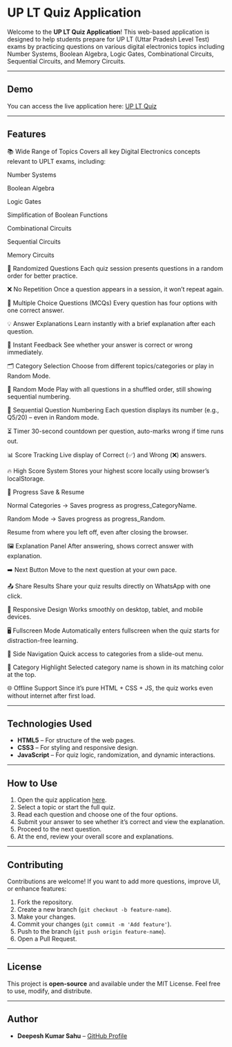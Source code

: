 # UP LT Quiz Application

Welcome to the **UP LT Quiz Application**! This web-based application is designed to help students prepare for UP LT (Uttar Pradesh Level Test) exams by practicing questions on various digital electronics topics including Number Systems, Boolean Algebra, Logic Gates, Combinational Circuits, Sequential Circuits, and Memory Circuits.

---
## Demo

You can access the live application here: [UP LT Quiz](https://uplt.netlify.app/)

---

## Features

📚 Wide Range of Topics
Covers all key Digital Electronics concepts relevant to UPLT exams, including:

Number Systems

Boolean Algebra

Logic Gates

Simplification of Boolean Functions

Combinational Circuits

Sequential Circuits

Memory Circuits

🔀 Randomized Questions
Each quiz session presents questions in a random order for better practice.

❌ No Repetition
Once a question appears in a session, it won’t repeat again.

📝 Multiple Choice Questions (MCQs)
Every question has four options with one correct answer.

💡 Answer Explanations
Learn instantly with a brief explanation after each question.

🎯 Instant Feedback
See whether your answer is correct or wrong immediately.

🗂️ Category Selection
Choose from different topics/categories or play in Random Mode.

🎲 Random Mode
Play with all questions in a shuffled order, still showing sequential numbering.

🔢 Sequential Question Numbering
Each question displays its number (e.g., Q5/20) – even in Random mode.

⏳ Timer
30-second countdown per question, auto-marks wrong if time runs out.

📊 Score Tracking
Live display of Correct (✅) and Wrong (❌) answers.

🔥 High Score System
Stores your highest score locally using browser’s localStorage.

💾 Progress Save & Resume

Normal Categories → Saves progress as progress_CategoryName.

Random Mode → Saves progress as progress_Random.

Resume from where you left off, even after closing the browser.

🖼️ Explanation Panel
After answering, shows correct answer with explanation.

➡️ Next Button
Move to the next question at your own pace.

📤 Share Results
Share your quiz results directly on WhatsApp with one click.

📱 Responsive Design
Works smoothly on desktop, tablet, and mobile devices.

🖥️ Fullscreen Mode
Automatically enters fullscreen when the quiz starts for distraction-free learning.

📌 Side Navigation
Quick access to categories from a slide-out menu.

🎨 Category Highlight
Selected category name is shown in its matching color at the top.

🌐 Offline Support
Since it’s pure HTML + CSS + JS, the quiz works even without internet after first load.

---

## Technologies Used

- **HTML5** – For structure of the web pages.
- **CSS3** – For styling and responsive design.
- **JavaScript** – For quiz logic, randomization, and dynamic interactions.

---

## How to Use

1. Open the quiz application [here](https://uplt.netlify.app/).
2. Select a topic or start the full quiz.
3. Read each question and choose one of the four options.
4. Submit your answer to see whether it’s correct and view the explanation.
5. Proceed to the next question.
6. At the end, review your overall score and explanations.

---

## Contributing

Contributions are welcome! If you want to add more questions, improve UI, or enhance features:

1. Fork the repository.
2. Create a new branch (`git checkout -b feature-name`).
3. Make your changes.
4. Commit your changes (`git commit -m 'Add feature'`).
5. Push to the branch (`git push origin feature-name`).
6. Open a Pull Request.

---

## License

This project is **open-source** and available under the MIT License. Feel free to use, modify, and distribute.

---

## Author

- **Deepesh Kumar Sahu** – [GitHub Profile](https://github.com/dipeshkumar95061)
